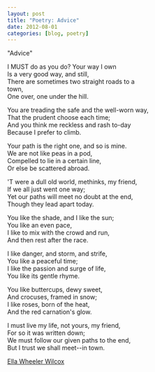 ```yaml
---
layout: post
title: "Poetry: Advice"
date: 2012-08-01
categories: [blog, poetry]
---
```


"Advice"

I MUST do as you do? Your way I own<br/>
Is a very good way, and still, <br/>
There are sometimes two straight roads to a <br/>town,<br/>
One over, one under the hill. <br/>


You are treading the safe and the well-worn way,<br/>
That the prudent choose each time; <br/>
And you think me reckless and rash to-day<br/>
Because I prefer to climb.<br/>

Your path is the right one, and so is mine.<br/>
We are not like peas in a pod, <br/>
Compelled to lie in a certain line,<br/>
Or else be scattered abroad.<br/>

'T were a dull old world, methinks, my friend,<br/>
If we all just went one way; <br/>
Yet our paths will meet no doubt at the end,<br/>
Though they lead apart today.<br/>

You like the shade, and I like the sun;<br/>
You like an even pace, <br/>
I like to mix with the crowd and run,<br/>
And then rest after the race.<br/>

I like danger, and storm, and strife,<br/>
You like a peaceful time; <br/>
I like the passion and surge of life,<br/>
You like its gentle rhyme.<br/>

You like buttercups, dewy sweet,<br/>
And crocuses, framed in snow; <br/>
I like roses, born of the heat,<br/>
And the red carnation's glow.<br/>

I must live my life, not yours, my friend,<br/>
For so it was written down; <br/>
We must follow our given paths to the end,<br/>
But I trust we shall meet--in town.<br/>

[Ella Wheeler Wilcox](http://en.wikipedia.org/wiki/Ella_Wheeler_Wilcox)
